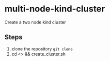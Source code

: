 # multi-node-kind-cluster
Create a two node kind cluster

## Steps
1. clone the repository `git clone`
2. cd <> && create_cluster.sh
